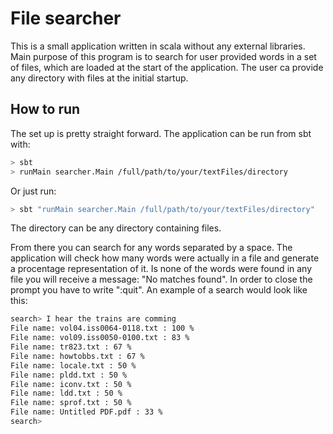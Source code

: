 # File searcher

This is a small application written in scala without any external libraries. 
Main purpose of this program is to search for user provided words in a set of files,
which are loaded at the start of the application. The user ca provide any directory 
with files at the initial startup.

## How to run

The set up is pretty straight forward. The application can be run from sbt with:
```bash
> sbt
> runMain searcher.Main /full/path/to/your/textFiles/directory
 ```
Or just run:
```bash
> sbt "runMain searcher.Main /full/path/to/your/textFiles/directory"
 ```

The directory can be any directory containing files.

From there you can search for any words separated by a space. 
The application will check how many words were actually in a file and generate a 
procentage representation of it. Is none of the words were found in any file 
you will receive a message: "No matches found". In order to close the prompt you 
have to write ":quit". An example of a search would look like this:

```bash
search> I hear the trains are comming
File name: vol04.iss0064-0118.txt : 100 %
File name: vol09.iss0050-0100.txt : 83 %
File name: tr823.txt : 67 %
File name: howtobbs.txt : 67 %
File name: locale.txt : 50 %
File name: pldd.txt : 50 %
File name: iconv.txt : 50 %
File name: ldd.txt : 50 %
File name: sprof.txt : 50 %
File name: Untitled PDF.pdf : 33 %
search> 
 ```